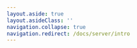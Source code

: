 ```yaml
---
layout.aside: true
layout.asideClass: ''
navigation.collapse: true
navigation.redirect: /docs/server/intro
---
```

